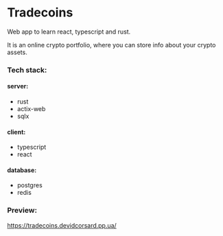 # Tradecoins
Web app to learn react, typescript and rust.

It is an online crypto portfolio, where you can store info about your crypto assets.

### Tech stack:

#### server:
- rust
- actix-web
- sqlx
#### client:
- typescript
- react
#### database:
- postgres
- redis


### Preview:
https://tradecoins.devidcorsard.pp.ua/
